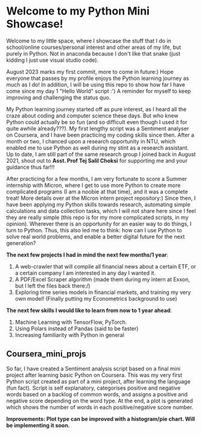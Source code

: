 # Welcome to my Python Mini Showcase!

Welcome to my little space, where I showcase the stuff that I do in school/online courses/personal interest and other areas of my life, but purely in Python. Not in anaconda because I don't like that snake (just kidding I just use visual studio code).

August 2023 marks my first commit, more to come in future:) Hope everyone that passes by my profile enjoys the Python learning journey as much as I do! In addition, I will be using this repo to show how far I have come since my day 1 "Hello World" script :') A reminder for myself to keep improving and challenging the status quo.

My Python learning journey started off as pure interest, as I heard all the craze about coding and computer science these days. But who knew Python could actually be so fun (and so difficult even though I used it for quite awhile already???). My first lengthy script was a Sentiment analyser on Coursera, and I have been practicing my coding skills since then. After a month or two, I chanced upon a research opportunity in NTU, which enabled me to use Python as well during my stint as a research assistant. Up to date, I am still part of the same research group I joined back in August 2021, shout out to **Asst. Prof Tej Salil Choksi** for supporting me and your guidance thus far!!!

After practicing for a few months, I am very fortunate to score a Summer internship with Micron, where I get to use more Python to create more complicated programs (I am a noobie at that time), and it was a complete treat! More details over at the Micron intern project repository:) Since then, I have been applying my Python skills towards research, automating simple calculations and data collection tasks, which I will not share here since I feel they are really simple (this repo is for my more complicated scripts, in my opinion). Wherever there is an opportunity for an easier way to do things, I turn to Python. Thus, this also led me to think: how can I use Python to solve real world problems, and enable a better digital future for the next generation?

**The next few projects I had in mind the next few months/1 year**:
1. A web-crawler that will compile all financial news about a certain ETF, or a certain company I am interested in any day I wanted it.
2. A PDF/Excel Scraper algorithm (made them during my intern at Exxon, but I left the files back there:/)
3. Exploring time series models in financial markets, and training my very own model! (Finally putting my Econometrics background to use)

**The next few skills I would like to learn from now to 1 year ahead**:
1. Machine Learning with TensorFlow, PyTorch.
2. Using Polars instead of Pandas (said to be faster)
3. Increasing familiarity with Python in general

## Coursera_mini_projs

So far, I have created a Sentiment analysis script based on a final mini project after learning basic Python on Coursera. This was my very first Python script created as part of a mini project, after learning the language (fun fact). Script is self explanatory, categorises positive and negative words based on a backlog of common words, and assigns a positive and negative score depending on the word type. At the end, a plot is generated which shows the number of words in each positive/negative score number.

**Improvements: Plot type can be improved with a histogram/pie chart. Will be implementing it soon.**

